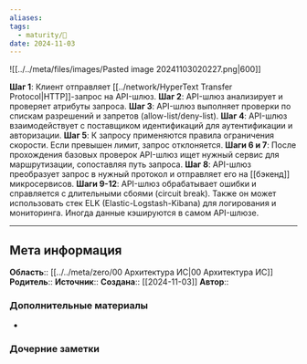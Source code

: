 ```yaml
---
aliases: 
tags:
  - maturity/🌱
date: 2024-11-03
---
```

![[../../meta/files/images/Pasted image 20241103020227.png|600]]

**Шаг 1**: Клиент отправляет [[../network/HyperText Transfer Protocol|HTTP]]-запрос на API-шлюз.
**Шаг 2**: API-шлюз анализирует и проверяет атрибуты запроса.
**Шаг 3**: API-шлюз выполняет проверки по спискам разрешений и запретов (allow-list/deny-list).
**Шаг 4**: API-шлюз взаимодействует с поставщиком идентификаций для аутентификации и авторизации.
**Шаг 5**: К запросу применяются правила ограничения скорости. Если превышен лимит, запрос отклоняется.
**Шаги 6 и 7**: После прохождения базовых проверок API-шлюз ищет нужный сервис для маршрутизации, сопоставляя путь запроса.
**Шаг 8**: API-шлюз преобразует запрос в нужный протокол и отправляет его на [[бэкенд]] микросервисов.
**Шаги 9-12**: API-шлюз обрабатывает ошибки и справляется с длительными сбоями (circuit break). Также он может использовать стек ELK (Elastic-Logstash-Kibana) для логирования и мониторинга. Иногда данные кэшируются в самом API-шлюзе.
***
## Мета информация
**Область**:: [[../../meta/zero/00 Архитектура ИС|00 Архитектура ИС]]
**Родитель**:: 
**Источник**:: 
**Создана**:: [[2024-11-03]]
**Автор**:: 
### Дополнительные материалы
- 

### Дочерние заметки
<!-- QueryToSerialize: LIST FROM [[]] WHERE contains(Родитель, this.file.link) or contains(parents, this.file.link) -->

